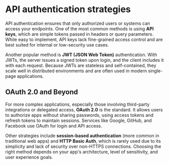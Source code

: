 # API authentication strategies

API authentication ensures that only authorized users or systems can access your endpoints. One of the most common methods is using **API keys**, which are simple tokens passed in headers or query parameters. While easy to implement, API keys lack fine-grained access control and are best suited for internal or low-security use cases.

Another popular method is **JWT (JSON Web Token)** authentication. With JWTs, the server issues a signed token upon login, and the client includes it with each request. Because JWTs are stateless and self-contained, they scale well in distributed environments and are often used in modern single-page applications.

## OAuth 2.0 and Beyond

For more complex applications, especially those involving third-party integrations or delegated access, **OAuth 2.0** is the standard. It allows users to authorize apps without sharing passwords, using access tokens and refresh tokens to maintain sessions. Services like Google, GitHub, and Facebook use OAuth for login and API access.

Other strategies include **session-based authentication** (more common in traditional web apps) and **HTTP Basic Auth**, which is rarely used due to its simplicity and lack of security over non-HTTPS connections. Choosing the right method depends on your app's architecture, level of sensitivity, and user experience goals.
